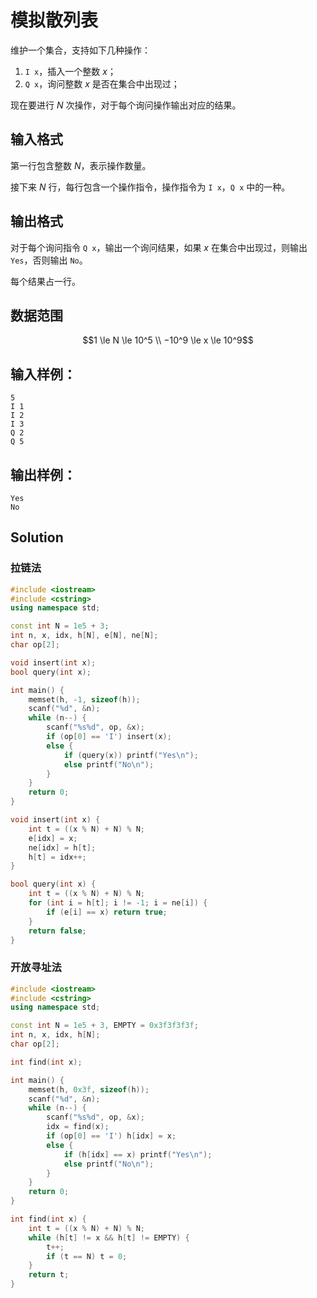 # 模拟散列表

维护一个集合，支持如下几种操作：

1. `I x`，插入一个整数 $x$；
2. `Q x`，询问整数 $x$ 是否在集合中出现过；

现在要进行 $N$ 次操作，对于每个询问操作输出对应的结果。

## 输入格式

第一行包含整数 $N$，表示操作数量。

接下来 $N$ 行，每行包含一个操作指令，操作指令为 `I x`，`Q x` 中的一种。

## 输出格式

对于每个询问指令 `Q x`，输出一个询问结果，如果 $x$ 在集合中出现过，则输出 `Yes`，否则输出 `No`。

每个结果占一行。

## 数据范围

$$1 \le N \le 10^5 \\
−10^9 \le x \le 10^9$$


## 输入样例：

```text
5
I 1
I 2
I 3
Q 2
Q 5
```

## 输出样例：

```text
Yes
No
```

## Solution

### 拉链法

```Cpp
#include <iostream>
#include <cstring>
using namespace std;

const int N = 1e5 + 3;
int n, x, idx, h[N], e[N], ne[N];
char op[2];

void insert(int x);
bool query(int x);

int main() {
    memset(h, -1, sizeof(h));
    scanf("%d", &n);
    while (n--) {
        scanf("%s%d", op, &x);
        if (op[0] == 'I') insert(x);
        else {
            if (query(x)) printf("Yes\n");
            else printf("No\n");
        }
    }
    return 0;
}

void insert(int x) {
    int t = ((x % N) + N) % N;
    e[idx] = x;
    ne[idx] = h[t];
    h[t] = idx++;
}

bool query(int x) {
    int t = ((x % N) + N) % N;
    for (int i = h[t]; i != -1; i = ne[i]) {
        if (e[i] == x) return true;
    }
    return false;
}
```

### 开放寻址法

```Cpp
#include <iostream>
#include <cstring>
using namespace std;

const int N = 1e5 + 3, EMPTY = 0x3f3f3f3f;
int n, x, idx, h[N];
char op[2];

int find(int x);

int main() {
    memset(h, 0x3f, sizeof(h));
    scanf("%d", &n);
    while (n--) {
        scanf("%s%d", op, &x);
        idx = find(x);
        if (op[0] == 'I') h[idx] = x;
        else {
            if (h[idx] == x) printf("Yes\n");
            else printf("No\n");
        }
    }
    return 0;
}

int find(int x) {
    int t = ((x % N) + N) % N;
    while (h[t] != x && h[t] != EMPTY) {
        t++;
        if (t == N) t = 0;
    }
    return t;
}
```